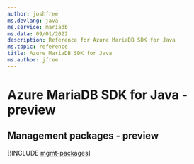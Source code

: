 ```yaml
---
author: joshfree
ms.devlang: java
ms.service: mariadb
ms.data: 09/01/2022
description: Reference for Azure MariaDB SDK for Java
ms.topic: reference
title: Azure MariaDB SDK for Java
ms.author: jfree
---
```

# Azure MariaDB SDK for Java - preview

## Management packages - preview
[!INCLUDE [mgmt-packages](mariadb-mgmt-index.md)]
